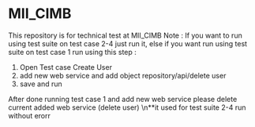 # MII_CIMB

This repository is for technical test at MII_CIMB
Note :
If you want to run using test suite on test case 2-4 just run it, 
else if you want run using test suite on test case 1 run using this step :
1. Open Test case Create User
2. add new web service and add object repository/api/delete user
3. save and run

After done running test case 1 and add new web service please delete current added web service (delete user)
\n**it used for test suite 2-4 run without erorr
